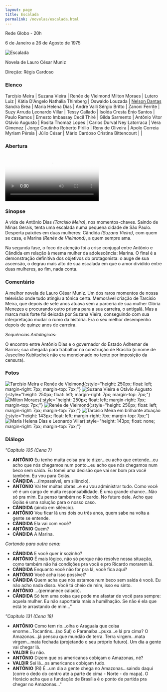 ```yaml
---
layout: page
title: Escalada
permalink: /novelas/escalada.html
---
```


Rede Globo - 20h

6 de Janeiro a 26 de Agosto de 1975

![Escalada](/novelas/img/escalada_tarcisio_e.jpg)

Novela de Lauro César Muniz

Direção: Régis Cardoso

### Elenco

Tarcísio Meira | Suzana Vieira | Renée de Vielmond
Milton Moraes | Lutero Luiz | Kátia D'Angelo
Nathália Thimberg | Oswaldo Louzada | [Nelson Dantas](/novelas/nelson_dantas.html)
Sandra Bréa | Maria Helena Dias | André Valli
Sérgio Britto | Zanoni Ferrite | Suzy Arruda
Leonardo Villar | Tessy Callado | Isolda Cresta
Ênio Santos | Paulo Ramos | Ernesto Imbassay
Cecil Thiré | Gilda Sarmento | Antônio Vítor
Otávio Augusto | Rosita Thomaz Lopes | Carlos Durval
Ney Latorraca | Vera Gimenez | Jorge Coutinho
Roberto Pirillo | Reny de Oliveira | Apolo Correia
Myriam Pérsia | Júlio César | Mário Cardoso
Cristina Bittencourt | | 

### Abertura

<video poster="/novelas/img/escalada_abertura.png" id="player" playsinline controls>
    <source src="https://objectstorage.sa-saopaulo-1.oraclecloud.com/n/grwdgud0delr/b/victor3d.com.br/o/novelas%2Fescalada_1975.mp4" type="video/mp4">
</video>

### Sinopse

A vida de Antônio Dias *(Tarcísio Meira)*, nos momentos-chaves. Saindo de Minas Gerais, tenta uma escalada numa pequena cidade de São Paulo. Desperta paixões em duas mulheres: Cândida *(Suzana Vieira)*, com quem se casa, e Marina *(Renée de Vielmond)*, a quem sempre ama.

Na segunda fase, o foco de atenção foi a crise conjugal entre Antônio e Cândida em relação à mesma mulher da adolescência: Marina. O final é a demonstração definitiva dos objetivos do protagonista: o auge de sua ascensão, o degrau mais alto de sua escalada em que o amor dividido entre duas mulheres, ao fim, nada conta.

### Comentário

A melhor novela de Lauro César Muniz. Um dos raros momentos de nossa televisão onde tudo atingiu a tônica certa. Memorável criação de Tarcísio Meira, que depois de sete anos atuava sem a parceria de sua mulher Glória Menezes e procurando outro prisma para a sua carreira, o antigalã. Mas a marca mais forte foi deixada por Suzana Vieira, conseguindo com sua interpretação mudar o rumo da história. Era o seu melhor desempenho depois de quinze anos de carreira.

*Sequências Antológicas:*

O encontro entre Antônio Dias e o governador do Estado Adhemar de Barros; sua chegada para trabalhar na construção de Brasília (o nome de Juscelino Kubitschek não era mencionado no texto por imposição da censura).

### Fotos

![Tarcísio Meira e Renée de Vielmond](/novelas/img/escalada_tarcisio_meira_e_renee_de_vielmond.jpg){:style="height: 250px; float: left; margin-right: 7px; margin-top: 7px;"}
![Suzana Vieira e Otávio Augusto](/novelas/img/escalada_susana_vieira_e_otavio_augusto.jpg){:style="height: 250px; float: left; margin-right: 7px; margin-top: 7px;"}
![Milton Moraes](/novelas/img/escalada_milton_moraes.jpg){:style="height: 250px; float: left; margin-right: 7px; margin-top: 7px;"}
![Renée de Vielmond](/novelas/img/escalada_renee_de_vielmond.jpg){:style="height: 250px; float: left; margin-right: 7px; margin-top: 7px;"}
![Tarcísio Meira em brilhante atuação](/novelas/img/escalada_dois_homens.jpg){:style="height: 143px; float: left; margin-right: 7px; margin-top: 7px;"}
![Maria Helena Dias e Leonardo Villar](/novelas/img/escalada_dias_e_leo_villar.jpg){:style="height: 143px; float: none; margin-right: 7px; margin-top: 7px;"}

### Diálogo

*"Capítulo 105 (Cena 7)*

* **ANTÔNIO** Eu tenho muita coisa pra te dizer...eu acho que entende...eu acho que nós chegamos num ponto...eu acho que nós chegamos num beco sem saída. Eu tomei uma decisão que vai ser bom pra você também. Eu vou para Goiás.
* **CÂNDIDA** ...(impassível, em silêncio).
* **ANTÔNIO** Vai ter muitas obras...e eu vou administrar tudo. Como você vê é um cargo de muita responsabilidade. É uma grande chance...Não só pra mim. Eu penso também no Ricardo. No futuro dele. Acho que Goiás é uma solução para o nosso caso.
* **CÂNDIDA** (ainda em silêncio).
* **ANTÔNIO** Vou ficar lá uns dois ou três anos, quem sabe na volta a gente se entende.
* **CÂNDIDA** Ela vai com você?
* **ANTÔNIO** Quem?
* **CÂNDIDA** A Marina.

*Cortando para outra cena:*

* **CÂNDIDA** E você quer ir sozinho?
* **ANTÔNIO** É mais lógico, não só porque não resolve nossa situação, como também não há condições pra você e pro Ricardo morarem lá.
* **CÂNDIDA** Enquanto você não for pra lá, você fica aqui?
* **ANTÔNIO** Você acha isso possível?
* **CÂNDIDA** Quem acha que nós estamos num beco sem saída é você. Eu não acho nada disso. Você tá cheio de mim, isso eu sinto.
* **ANTÔNIO** ...(permanece calado).
* **CÂNDIDA** Só tem uma coisa que pode me afastar de você para sempre: aquela mulher. Eu não suportaria mais a humilhação. Se não é ela que está te arrastando de mim..."

*"Capítulo 131 (Cena 18)*

* **ANTÔNIO** Como tem rio...olha o Araguaia que coisa enorme...Tocantins...(ao Sul) o Paranaíba...puxa...e lá pra cima? O Amazonas...já pensou que mundão de terra. Terra virgem...mata virgem...mata fechada (projetando o seu próprio futuro). Um dia a gente vai chegar lá.
* **VALDIR** Eu não.
* **ANTÔNIO** Dizem que os americanos cobiçam o Amazonas, né?
* **VALDIR** Sei lá...os americanos cobiçam tudo.
* **ANTÔNIO** (Ri) É...um dia a gente chega no Amazonas...saindo daqui (corre o dedo do centro até a parte de cima - Norte - do mapa). O Horácio acha que a fundação de Brasília é o ponto de partida pra chegar no Amazonas..."
